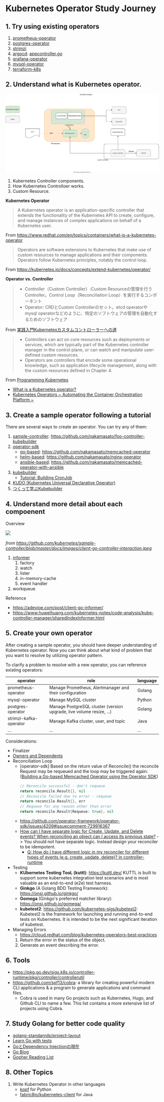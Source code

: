 # Kubernetes Operator Study Journey
## 1. Try using existing operators

1. [prometheus-operator](../prometheus-operator)
1. [postgres-operator](../postgres-operator)
1. [strimzi](../strimzi)
1. [argocd](../argocd): [appcontroller.go](https://github.com/argoproj/argo-cd/blob/9025318adf367ae8f13b1a99e5c19344402b7bb9/controller/appcontroller.go)
1. [grafana-operator](../grafana-operator)
1. [mysql-operator](../mysql-operator)
1. [terraform-k8s](../terraform-k8s)

## 2. Understand what is Kubernetes operator.

![](diagram.drawio.svg)

1. Kubernetes Controller components.
1. How Kubernetes Controlloer works.
1. Custom Resource.

**Kubernetes Operator**

> A Kubernetes operator is an application-specific controller that extends the functionality of the Kubernetes API to create, configure, and manage instances of complex applications on behalf of a Kubernetes user.

From https://www.redhat.com/en/topics/containers/what-is-a-kubernetes-operator

> Operators are software extensions to Kubernetes that make use of custom resources to manage applications and their components. Operators follow Kubernetes principles, notably the control loop.

From https://kubernetes.io/docs/concepts/extend-kubernetes/operator/

**Operator vs. Controller**

> - Controller（Custom Controller）:Custom Resourceの管理を行うController。Control Loop（Reconciliation Loop）を実行するコンポーネント
> - Operator: CRDとCustom Controllerのセット。etcd operatorやmysql operatorなどのように、特定のソフトウェアの管理を自動化するためのソフトウェア

From [実践入門Kubernetesカスタムコントローラーへの道](https://www.amazon.co.jp/%E5%AE%9F%E8%B7%B5%E5%85%A5%E9%96%80-Kubernetes%E3%82%AB%E3%82%B9%E3%82%BF%E3%83%A0%E3%82%B3%E3%83%B3%E3%83%88%E3%83%AD%E3%83%BC%E3%83%A9%E3%83%BC%E3%81%B8%E3%81%AE%E9%81%93-%E6%8A%80%E8%A1%93%E3%81%AE%E6%B3%89%E3%82%B7%E3%83%AA%E3%83%BC%E3%82%BA%EF%BC%88NextPublishing%EF%BC%89-%E7%A3%AF-%E8%B3%A2%E5%A4%A7-ebook/dp/B0851QCR81/ref=sr_1_1?__mk_ja_JP=%E3%82%AB%E3%82%BF%E3%82%AB%E3%83%8A&keywords=custom+controller&qid=1636178868&sr=8-1)

> - Controllers can act on core resources such as deployments or services, which are typically part of the Kubernetes controller manager in the control plane, or can watch and manipulate user-defined custom resources.
> - Operators are controllers that encode some operational knowledge, such as application lifecycle management, along with the custom resources defined in Chapter 4.

From [Programming Kubernetes](https://www.oreilly.com/library/view/programming-kubernetes/9781492047094/ch01.html)


- [What is a Kubernetes operator?](https://www.redhat.com/en/topics/containers/what-is-a-kubernetes-operator)
- [Kubernetes Operators ~ Automating the Container Orchestration Platform ~](https://www.redhat.com/rhdc/managed-files/cl-oreilly-kubernetes-operators-ebook-f21452-202001-en_2.pdf)
## 3. Create a sample operator following a tutorial

There are several ways to create an operator. You can try any of them:

1. [sample-controller](https://github.com/kubernetes/sample-controller): https://github.com/nakamasato/foo-controller-kubebuilder
1. [operator-sdk](https://sdk.operatorframework.io/)
    - [go-based](https://sdk.operatorframework.io/docs/building-operators/golang/quickstart/): https://github.com/nakamasato/memcached-operator
    - [helm-based](https://sdk.operatorframework.io/docs/building-operators/helm/quickstart/): https://github.com/nakamasato/nginx-operator
    - [ansible-based](https://sdk.operatorframework.io/docs/building-operators/ansible/quickstart/): https://github.com/nakamasato/memcached-operator-with-ansible
1. [kubebuilder](https://book.kubebuilder.io/)
    - [Tutorial: Building CronJob](https://book.kubebuilder.io/cronjob-tutorial/cronjob-tutorial.html)
1. [KUDO (Kubernetes Universal Declarative Operator)](https://kudo.dev/)
1. [つくって学ぶKubebuilder](https://zoetrope.github.io/kubebuilder-training/)

## 4. Understand more detail about each compoenent

Overview

![](https://github.com/kubernetes/sample-controller/blob/master/docs/images/client-go-controller-interaction.jpeg?raw=true)

*from https://github.com/kubernetes/sample-controller/blob/master/docs/images/client-go-controller-interaction.jpeg*

1. [informer](informer)
    1. factory
    1. watch
    1. lister
    1. in-memory-cache
    1. event handler
1. workqueue

Reference
- https://adevjoe.com/post/client-go-informer/
- https://www.huweihuang.com/kubernetes-notes/code-analysis/kube-controller-manager/sharedIndexInformer.html
## 5. Create your own operator

After creating a sample operator, you should have deeper understanding of Kubernetes operator. Now you can think about what kind of problem that you want to resolve by utilizing operator pattern.

To clarify a problem to resolve with a new operator, you can reference existing operators:

|operator|role|language|
|---|---|---|
|prometheus-operator|Manage Prometheus, Alertmanager and their configuration|Golang|
|mysql-operator|Manage MySQL cluster|Python|
|postgres-operator|Manage PostgreSQL cluster (version upgrade, live volume resize, ...)|Golang|
|strimzi-kafka-operator|Manage Kafka cluster, user, and topic|Java|
|...|...|...|


Considerations:
- Finalizer
- [Owners and Dependents](https://kubernetes.io/docs/concepts/overview/working-with-objects/owners-dependents/)
- Reconciliation Loop
    - [operator-sdk] Based on the return value of Reconcile() the reconcile Request may be requeued and the loop may be triggered again: ([Building a Go-based Memcached Operator using the Operator SDK](https://docs.openshift.com/container-platform/4.1/applications/operator_sdk/osdk-getting-started.html#building-memcached-operator-using-osdk_osdk-getting-started))
        ```go
        // Reconcile successful - don't requeue
        return reconcile.Result{}, nil
        // Reconcile failed due to error - requeue
        return reconcile.Result{}, err
        // Requeue for any reason other than error
        return reconcile.Result{Requeue: true}, nil
        ```
    - https://github.com/operator-framework/operator-sdk/issues/4209#issuecomment-729916367
    - [How can I have separate logic for Create, Update, and Delete events? When reconciling an object can I access its previous state?](https://sdk.operatorframework.io/docs/faqs/#how-can-i-have-separate-logic-for-create-update-and-delete-events-when-reconciling-an-object-can-i-access-its-previous-state) -> You should not have separate logic. Instead design your reconciler to be idempotent.
        - [Q: How do I have different logic in my reconciler for different types of events (e.g. create, update, delete)? in controller-runtime](https://github.com/kubernetes-sigs/controller-runtime/blob/master/FAQ.md#q-how-do-i-have-different-logic-in-my-reconciler-for-different-types-of-events-eg-create-update-delete)
- Testing
    - **KUbernetes Testing TooL (kuttl)**: https://kuttl.dev/ KUTTL is built to support some kubernetes integration test scenarios and is most valuable as an end-to-end (e2e) test harness.
    - **Ginkgo** (A Golang BDD Testing Framework): https://onsi.github.io/ginkgo/
    - **Gomega** (Ginkgo's preferred matcher library): https://onsi.github.io/gomega/
    - **kubetest2**: https://github.com/kubernetes-sigs/kubetest2: Kubetest2 is the framework for launching and running end-to-end tests on Kubernetes. It is intended to be the next significant iteration of kubetest.
- Managing Errors
    - https://cloud.redhat.com/blog/kubernetes-operators-best-practices
    1. Return the error in the status of the object.
    1. Generate an event describing the error.
## 6. Tools
- https://pkg.go.dev/sigs.k8s.io/controller-runtime/pkg/controller/controllerutil
- https://github.com/spf13/cobra: a library for creating powerful modern CLI applications & a program to generate applications and command files.
    - Cobra is used in many Go projects such as Kubernetes, Hugo, and Github CLI to name a few. This list contains a more extensive list of projects using Cobra.

## 7. Study Golang for better code quality

- [golang-standanrds/project-layout](https://github.com/golang-standards/project-layout)
- [Learn Go with tests](https://quii.gitbook.io/learn-go-with-tests/)
- [GoとDependency Injectionの現在](https://note.com/timakin/n/nc95d66a75b3d)
- [Go Blog](https://go.dev/blog)
- [Gopher Reading List](https://github.com/enocom/gopher-reading-list)

## 8. Other Topics

1. Write Kubernetes Operator in other languages
    - [kopf](https://kopf.readthedocs.io/en/stable/) for Python
    - [fabric8io/kubernetes-client](https://github.com/fabric8io/kubernetes-client) for Java
